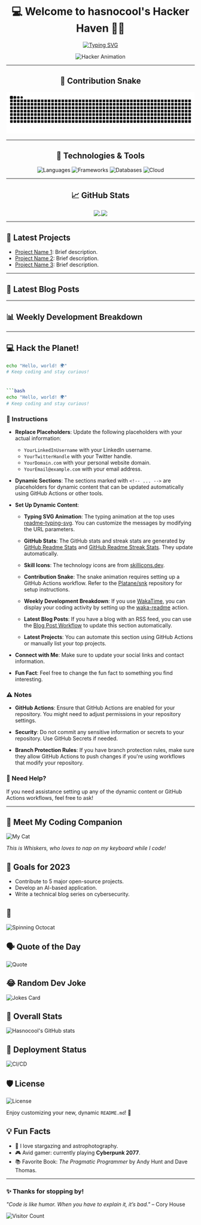 <div align="center">

# 💻 Welcome to hasnocool's Hacker Haven 🐱‍💻

[![Typing SVG](https://readme-typing-svg.herokuapp.com?font=Fira+Code&size=24&duration=3000&pause=500&color=00FF00&center=true&vCenter=true&width=500&height=60&lines=Hey%2C+I'm+a+Code+Ninja!;I+Love+Open+Source+❤️;Always+Hacking+Something+New+🔧)](https://git.io/typing-svg)

![Hacker Animation](https://media.giphy.com/media/13HgwGsXF0aiGY/giphy.gif)

---

## 🐍 Contribution Snake

<img src="https://github.com/hasnocool/hasnocool/blob/main/github-contribution-grid-snake-dark.svg" alt="Snake animation" />

---

## 🔧 Technologies & Tools

![Languages](https://skillicons.dev/icons?i=python,java,javascript,go,rust,c,cpp,cs,html,css,bash&theme=dark)
![Frameworks](https://skillicons.dev/icons?i=react,vue,angular,django,flask,spring,nodejs,express&theme=dark)
![Databases](https://skillicons.dev/icons?i=mysql,postgresql,mongodb,redis&theme=dark)
![Cloud](https://skillicons.dev/icons?i=aws,gcp,azure,docker,kubernetes&theme=dark)

---

## 📈 GitHub Stats

<a href="https://github.com/hasnocool">
  <img align="center" src="https://github-readme-stats.vercel.app/api?username=hasnocool&show_icons=true&theme=radical&hide_border=true" />
</a>
<a href="https://github.com/hasnocool">
  <img align="center" src="https://github-readme-streak-stats.herokuapp.com/?user=hasnocool&theme=radical&hide_border=true" />
</a>

---
</div>
<div align="left">

## 🚀 Latest Projects

<!--START_SECTION:projects-->
- [Project Name 1](https://github.com/hasnocool/project1): Brief description.
- [Project Name 2](https://github.com/hasnocool/project2): Brief description.
- [Project Name 3](https://github.com/hasnocool/project3): Brief description.
<!--END_SECTION:projects-->


---

## 📰 Latest Blog Posts

<!-- BLOG-POST-LIST:START -->
<!-- Dynamic content: Latest blog posts from an RSS feed -->
<!-- BLOG-POST-LIST:END -->

---

## 📊 Weekly Development Breakdown

<!--START_SECTION:waka-->
<!-- Dynamic content: Coding activity breakdown using WakaTime -->
<!--END_SECTION:waka-->

---

## 💻 Hack the Planet!

```bash
echo "Hello, world! 🌍"
# Keep coding and stay curious!


```bash
echo "Hello, world! 🌍"
# Keep coding and stay curious!
```


### 📝 Instructions

- **Replace Placeholders**: Update the following placeholders with your actual information:
  - `YourLinkedInUsername` with your LinkedIn username.
  - `YourTwitterHandle` with your Twitter handle.
  - `YourDomain.com` with your personal website domain.
  - `YourEmail@example.com` with your email address.

- **Dynamic Sections**: The sections marked with `<!-- ... -->` are placeholders for dynamic content that can be updated automatically using GitHub Actions or other tools.

- **Set Up Dynamic Content**:

  - **Typing SVG Animation**: The typing animation at the top uses [readme-typing-svg](https://github.com/DenverCoder1/readme-typing-svg). You can customize the messages by modifying the URL parameters.

  - **GitHub Stats**: The GitHub stats and streak stats are generated by [GitHub Readme Stats](https://github.com/anuraghazra/github-readme-stats) and [GitHub Readme Streak Stats](https://github.com/denvercoder1/github-readme-streak-stats). They update automatically.

  - **Skill Icons**: The technology icons are from [skillicons.dev](https://skillicons.dev/).

  - **Contribution Snake**: The snake animation requires setting up a GitHub Actions workflow. Refer to the [Platane/snk](https://github.com/Platane/snk) repository for setup instructions.

  - **Weekly Development Breakdown**: If you use [WakaTime](https://wakatime.com/), you can display your coding activity by setting up the [waka-readme](https://github.com/athul/waka-readme) action.

  - **Latest Blog Posts**: If you have a blog with an RSS feed, you can use the [Blog Post Workflow](https://github.com/gautamkrishnar/blog-post-workflow) to update this section automatically.

  - **Latest Projects**: You can automate this section using GitHub Actions or manually list your top projects.

- **Connect with Me**: Make sure to update your social links and contact information.

- **Fun Fact**: Feel free to change the fun fact to something you find interesting.

### ⚠️ Notes

- **GitHub Actions**: Ensure that GitHub Actions are enabled for your repository. You might need to adjust permissions in your repository settings.

- **Security**: Do not commit any sensitive information or secrets to your repository. Use GitHub Secrets if needed.

- **Branch Protection Rules**: If you have branch protection rules, make sure they allow GitHub Actions to push changes if you're using workflows that modify your repository.

### 📢 Need Help?

If you need assistance setting up any of the dynamic content or GitHub Actions workflows, feel free to ask!

---

## 🐾 Meet My Coding Companion

![My Cat](https://your-image-url.com/cat.png)

*This is Whiskers, who loves to nap on my keyboard while I code!*

## 🎯 Goals for 2023

- Contribute to 5 major open-source projects.
- Develop an AI-based application.
- Write a technical blog series on cybersecurity.

## 🐙

<img src="https://github.com/hasnocool/hasnocool/blob/main/octocat-spinner.gif" alt="Spinning Octocat" width="100"/>

## 🗣️ Quote of the Day

![Quote](https://quotes-github-readme.vercel.app/api?type=horizontal&theme=radical)

## 😂 Random Dev Joke

![Jokes Card](https://readme-jokes.vercel.app/api?theme=radical)


## 🧮 Overall Stats

![Hasnocool's GitHub stats](https://github-profile-summary-cards.vercel.app/api/cards/profile-details?username=hasnocool&theme=radical)


## 🚀 Deployment Status

![CI/CD](https://github.com/hasnocool/your-project/workflows/CI/badge.svg)

## 🛡️ License

![License](https://img.shields.io/github/license/hasnocool/hasnocool)


Enjoy customizing your new, dynamic `README.md`! 🚀

<!--
Keywords: Python, JavaScript, Open Source, Developer, Backend, Frontend, Full Stack, DevOps, Cloud Computing
Description: Experienced developer specializing in full-stack development and cloud solutions.
-->

## 💡 Fun Facts

- 🌌 I love stargazing and astrophotography.
- 🎮 Avid gamer: currently playing **Cyberpunk 2077**.
- 📚 Favorite Book: *The Pragmatic Programmer* by Andy Hunt and Dave Thomas.


---
### ✨ Thanks for stopping by!

*"Code is like humor. When you have to explain it, it’s bad."* – Cory House

![Visitor Count](https://komarev.com/ghpvc/?username=hasnocool&color=blueviolet)

